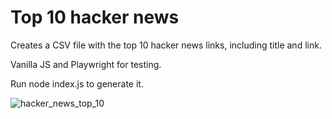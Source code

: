 # Top 10 hacker news 


Creates a CSV file with the top 10 hacker news links, including title and link.

Vanilla JS and Playwright for testing.

Run node index.js to generate it.

![hacker_news_top_10](https://github.com/user-attachments/assets/1a6506c8-96a8-43dc-ad32-46083fe9315c)
